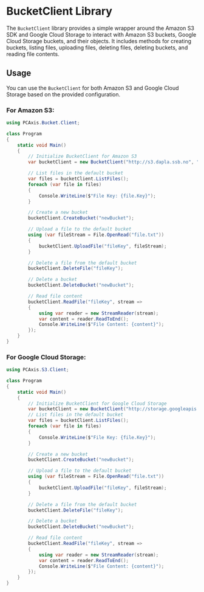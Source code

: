 # BucketClient Library

The `BucketClient` library provides a simple wrapper around the Amazon S3 SDK and Google Cloud Storage to interact with Amazon S3 buckets, Google Cloud Storage buckets, and their objects. It includes methods for creating buckets, listing files, uploading files, deleting files, deleting buckets, and reading file contents.

## Usage

You can use the `BucketClient` for both Amazon S3 and Google Cloud Storage based on the provided configuration.

### For Amazon S3:

```csharp
using PCAxis.Bucket.Client;

class Program
{
    static void Main()
    {
        // Initialize BucketClient for Amazon S3
        var bucketClient = new BucketClient("http://s3.dapla.ssb.no", "fakeKey", "fakeSecret", false, "fakePxBucket");

        // List files in the default bucket
        var files = bucketClient.ListFiles();
        foreach (var file in files)
        {
            Console.WriteLine($"File Key: {file.Key}");
        }

        // Create a new bucket
        bucketClient.CreateBucket("newBucket");

        // Upload a file to the default bucket
        using (var fileStream = File.OpenRead("file.txt"))
        {
            bucketClient.UploadFile("fileKey", fileStream);
        }

        // Delete a file from the default bucket
        bucketClient.DeleteFile("fileKey");

        // Delete a bucket
        bucketClient.DeleteBucket("newBucket");

        // Read file content
        bucketClient.ReadFile("fileKey", stream =>
        {
            using var reader = new StreamReader(stream);
            var content = reader.ReadToEnd();
            Console.WriteLine($"File Content: {content}");
        });
    }
}
```
### For Google Cloud Storage:

```csharp
using PCAxis.S3.Client;

class Program
{
    static void Main()
    {
        // Initialize BucketClient for Google Cloud Storage
        var bucketClient = new BucketClient("http://storage.googleapis.com", "fakeKey", "fakeSecret", true, "fakePxBucket");
        // List files in the default bucket
        var files = bucketClient.ListFiles();
        foreach (var file in files)
        {
            Console.WriteLine($"File Key: {file.Key}");
        }

        // Create a new bucket
        bucketClient.CreateBucket("newBucket");

        // Upload a file to the default bucket
        using (var fileStream = File.OpenRead("file.txt"))
        {
            bucketClient.UploadFile("fileKey", fileStream);
        }

        // Delete a file from the default bucket
        bucketClient.DeleteFile("fileKey");

        // Delete a bucket
        bucketClient.DeleteBucket("newBucket");

        // Read file content
        bucketClient.ReadFile("fileKey", stream =>
        {
            using var reader = new StreamReader(stream);
            var content = reader.ReadToEnd();
            Console.WriteLine($"File Content: {content}");
        });
    }
}

```

